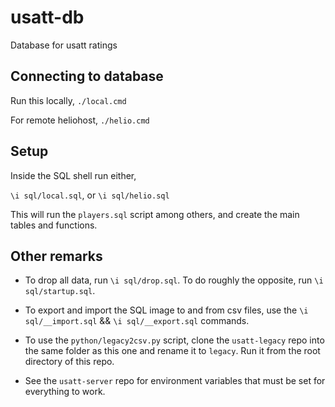 # usatt-db

Database for usatt ratings

## Connecting to database

Run this locally,
`./local.cmd`

For remote heliohost,
`./helio.cmd`

## Setup

Inside the SQL shell run either,

`\i sql/local.sql`, or `\i sql/helio.sql`

This will run the `players.sql` script among others, and create the main tables and functions.

## Other remarks

- To drop all data, run `\i sql/drop.sql`.  To do roughly the opposite, run `\i sql/startup.sql`.

- To export and import the SQL image to and from csv files, use the `\i sql/__import.sql` && `\i sql/__export.sql` commands.

- To use the `python/legacy2csv.py` script, clone the `usatt-legacy` repo into the same folder as this one and rename it to `legacy`.  Run it from the root directory of this repo.

- See the `usatt-server` repo for environment variables that must be set for everything to work.
